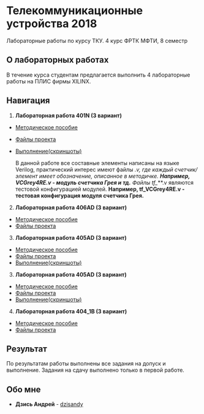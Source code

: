 # Телекоммуникационные устройства 2018
Лабораторные работы по курсу ТКУ. 
4 курс ФРТК МФТИ, 8 семестр

## О лабораторных работах
В течение курса студентам предлагается выполнить 4 лабораторные работы на ПЛИС фирмы XILINX.

## Навигация
1. **Лабораторная работа 401N (3 вариант)**
* [Методическое пособие](https://github.com/dzisandy/TCD/blob/master/Materials/PDF_Lab_TKU_2018/Lab401_170907.pdf) 
* [Файлы проекта](https://github.com/dzisandy/TCD/tree/master/Lab401N) 
* [Выполнение(скриншоты)](https://github.com/dzisandy/TCD/tree/master/Screenshots/401N%20)

    В данной работе все составные элементы написаны на языке Verilog, практический интерес имеют файлы *.v, где каждый счетчик/элемент имеет обозначение, описанное в методичке. **Например, VCGrey4RE.v - модуль счетчика Грея и тд.** Файлы tf_***.v являются тестовой конфигурацией модулей.  **Например, tf_VCGrey4RE.v - тестовая конфигурация модуля счетчика Грея.**

2. **Лабораторная работа 406AD (3 вариант)**
* [Методическое пособие](https://github.com/dzisandy/TCD/blob/master/Materials/PDF_Lab_TKU_2018/Lab406AD_180207.pdf) 
* [Файлы проекта](https://github.com/dzisandy/TCD/tree/master/Lab406AD) 

3. **Лабораторная работа 405AD (3 вариант)**
* [Методическое пособие](https://github.com/dzisandy/TCD/blob/master/Materials/PDF_Lab_TKU_2018/Lab405AD_180122.pdf) 
* [Файлы проекта](https://github.com/dzisandy/TCD/tree/master/Lab401N) 
* [Выполнение(скриншоты)](https://github.com/dzisandy/TCD/tree/master/Lab401N/401N)

3. **Лабораторная работа 405AD (3 вариант)**
* [Методическое пособие](https://github.com/dzisandy/TCD/blob/master/Materials/PDF_Lab_TKU_2018/Lab405AD_180122.pdf) 
* [Файлы проекта](https://github.com/dzisandy/TCD/tree/master/Lab405AD) 
* [Выполнение(скриншоты)](https://github.com/dzisandy/TCD/tree/master/Screenshots/405AD)

4. **Лабораторная работа 404_1B (3 вариант)**
* [Методическое пособие](https://github.com/dzisandy/TCD/blob/master/Materials/PDF_Lab_TKU_2018/Lab404_1B_180207.pdf) 
* [Файлы проекта](https://github.com/dzisandy/TCD/tree/master/Lab404_1B) 

## Результат
 По результатам работы выполнены все задания на допуск и выполнение. Задания на сдачу выполнено только в первой работе.


## Обо мне
* **Дзись Андрей** - [dzisandy](https://github.com/dzisandy)


